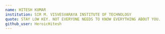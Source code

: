 ```yaml
---
name: HITESH KUMAR
institution: SIR M. VISVESVARAYA INSTITUTE OF TECHNOLOGY
quote: STAY LOW KEY. NOT EVERYONE NEEDS TO KNOW EVERYTHING ABOUT YOU.
github_user: HeroicHitesh
---
```

